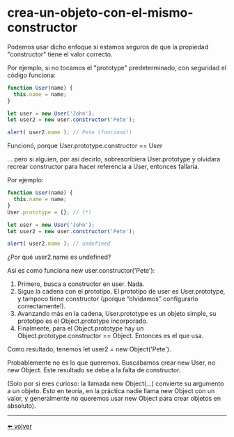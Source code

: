 # crea-un-objeto-con-el-mismo-constructor

Podemos usar dicho enfoque si estamos seguros de que la propiedad "constructor" tiene el valor correcto.

Por ejemplo, si no tocamos el "prototype" predeterminado, con seguridad el código funciona:

````js
function User(name) {
  this.name = name;
}

let user = new User('John');
let user2 = new user.constructor('Pete');

alert( user2.name ); // Pete (funcionó!)
````

Funcionó, porque User.prototype.constructor == User

… pero si alguien, por así decirlo, sobrescribiera User.prototype y olvidara recrear constructor para hacer referencia a User, entonces fallaría.

Por ejemplo:

````js
function User(name) {
  this.name = name;
}
User.prototype = {}; // (*)

let user = new User('John');
let user2 = new user.constructor('Pete');

alert( user2.name ); // undefined
````

¿Por qué user2.name es undefined?

Así es como funciona new user.constructor('Pete'):

1. Primero, busca a constructor en user. Nada.
2. Sigue la cadena con el prototipo. El prototipo de user es User.prototype, y tampoco tiene constructor (¡porque “olvidamos” configurarlo correctamente!).
3. Avanzando más en la cadena, User.prototype es un objeto simple, su prototipo es el Object.prototype incorporado.
4. Finalmente, para el Object.prototype hay un Object.prototype.constructor == Object. Entonces es el que usa.

Como resultado, tenemos let user2 = new Object('Pete').

Probablemente no es lo que queremos. Buscábamos crear new User, no new Object. Este resultado se debe a la falta de constructor.

(Solo por si eres curioso: la llamada new Object(...) convierte su argumento a un objeto. Esto en teoría, en la práctica nadie llama new Object con un valor, y generalmente no queremos usar new Object para crear objetos en absoluto).

---
[⬅️ volver](https://github.com/VictorHugoAguilar/javascript-interview-questions-explained/blob/main/theory/prototypes/function-prototype/readme.md#crea-un-objeto-con-el-mismo-constructor)
